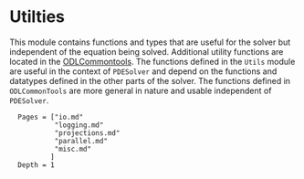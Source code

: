 # Utilties

This module contains functions and types that are useful for the solver but
independent of the equation being solved.
Additional utility functions are located in the
[ODLCommontools](https://github.com/OptimalDesignLab/ODLCommonTools.jl).
The functions defined in the `Utils` module are useful in the context
of `PDESolver` and depend on the functions and datatypes defined in the
other parts of the solver.
The functions defined in `ODLCommonTools` are more general in nature and
usable independent of `PDESolver`.


```@contents
  Pages = ["io.md"
           "logging.md"
           "projections.md"
           "parallel.md"
           "misc.md"
          ]
  Depth = 1
```
